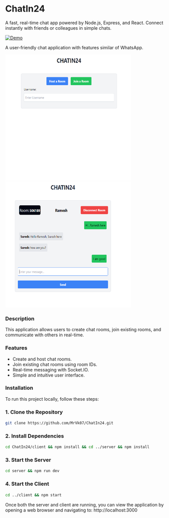 # ChatIn24

A fast, real-time chat app powered by Node.js, Express, and React. Connect instantly with friends or colleagues in simple chats.


[![Demo](https://img.shields.io/badge/Demo-Visit%20Now-brightgreen)](https://chatin24.vercel.app)


A user-friendly chat application with features similar of WhatsApp.<div>
    <img src="./client/public/chatbox_home_page.png" alt="ChatIn24" width="400" height="400">
    <img src="./client/public/chatbox_chat.png" alt="ChatIn24" width="400" height="400">
</div>


### Description

This application allows users to create chat rooms, join existing rooms, and communicate with others in real-time.

### Features

- Create and host chat rooms.
- Join existing chat rooms using room IDs.
- Real-time messaging with Socket.IO.
- Simple and intuitive user interface.

### Installation
To run this project locally, follow these steps:

### 1. Clone the Repository
```bash
git clone https://github.com/MrVk07/ChatIn24.git
```

### 2. Install Dependencies
```bash
cd ChatIn24/client && npm install && cd ../server && npm install
```

### 3. Start the Server
```bash
cd server && npm run dev
```

### 4. Start the Client
```bash
cd ../client && npm start
```

Once both the server and client are running, you can view the application by opening a web browser and navigating to: http://localhost:3000